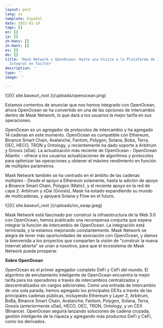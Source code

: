 ```yaml
---
layout: post
lang: es
template: Español
date: 2022-01-19
tags: []
en: []
ja: []
zh-Hans: []
zh-Hant: []
es: []
de: []
title: 'Mask Network x OpenOcean: Hazte una Visita a la Plataforma de Intercambio
  Integral en Twitter'
description: ''
type: ''
image: ''

---
```

![]({{ site.baseurl_root }}/uploads/openocean.png)

Estamos contentos de anunciar que nos hemos integrado con OpenOcean, ahora OpenOcean se ha convertido en una de las opciones de intercambio dentro de Mask Network, lo que dará a los usuarios la mejor tarifa en sus operaciones.

OpenOcean es un agregador de protocolos de intercambio y ha agregado 14 cadenas en este momento. OpenOcean es compatible con Ethereum, Binance Smart Chain, Avalanche, Fantom, Polygon, Solana, Boba, Terra, OEC, HECO, TRON y Ontology, y recientemente ha dado soporte a Arbitrum y Gnosis (xDai). La actualización más reciente de OpenOcean - OpenOcean Atlantic - ofrece a los usuarios actualizaciones de algoritmos y protocolos para optimizar las operaciones y obtener el máximo rendimiento en función de múltiples parámetros.

Mask Network también se ha centrado en el ámbito de las cadenas múltiples - Desde el apoyo a Ethereum solamente, hasta la adición de apoyo a Binance Smart Chain, Polygon (Matic), y el reciente apoyo en la red de capa 2: Arbitrum y xDai (Gnosis), Mask ha estado expandiendo su mundo de multicadenas, y apoyará Solana y Flow en el futuro.

![]({{ site.baseurl_root }}/uploads/oo_swap.jpeg)

Mask Network está fascinado por construir la infraestructura de la Web 3.0 con OpenOcean, hemos publicado una recompensa conjunta que espera integrar la función de intercambio de OpenOcean. La integración está terminada, y la estamos mejorando constantemente. Mask Network se alegra de tener más oportunidades de asociación con OpenOcean, y damos la bienvenida a los proyectos que comparten la visión de "construir la nueva Internet abierta" se unan a nosotros, para que el ecosistema de Mask Network pueda prosperar.

**Sobre OpenOcean**

OpenOcean es el primer agregador completo DeFi y CeFi del mundo. El algoritmo de enrutamiento inteligente de OpenOcean encuentra la mejor tarifa para los operadores a través de intercambios centralizados y descentralizados sin cargos adicionales. Como una entrada de intercambio de una sola parada, hemos agregado los principales DEXs a través de las principales cadenas públicas, incluyendo Ethereum y Layer 2, Arbitrum, BoBa, Binance Smart Chain, Avalanche, Fantom, Polygon, Solana, Terra, Gnosis (anteriormente xDai), HECO, OEC, TRON, Ontology, y un CEX (Binance). OpenOcean seguirá lanzando soluciones de cadena cruzada, gestión inteligente de la riqueza y agregando más productos DeFi y CeFi, como los derivados.